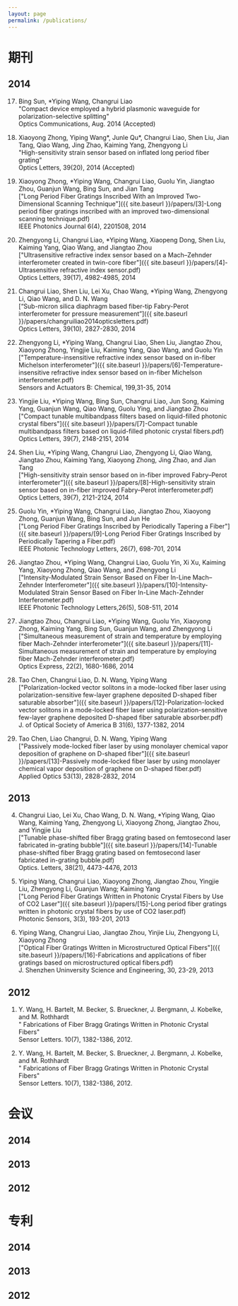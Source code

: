 ```yaml
---
layout: page
permalink: /publications/
---
```


期刊
=========================

2014
-------------------------

17.  Bing Sun, *Yiping Wang, Changrui Liao<br/>
  "Compact device employed a hybrid plasmonic waveguide for polarization-selective splitting"<br/>
 Optics Communications, Aug. 2014 (Accepted)
 
16. Xiaoyong Zhong, Yiping Wang*, Junle Qu*, Changrui Liao, Shen Liu, Jian Tang, Qiao Wang, Jing Zhao, Kaiming Yang, Zhengyong Li<br/>
"High-sensitivity strain sensor based on inflated long period fiber grating"<br/>
   Optics Letters, 39(20), 2014 (Accepted)

15. Xiaoyong Zhong, *Yiping Wang, Changrui Liao, Guolu Yin, Jiangtao Zhou, Guanjun Wang, Bing Sun, and Jian Tang<br/>
   ["Long Period Fiber Gratings Inscribed With an Improved Two-Dimensional Scanning Technique"]({{ site.baseurl }}/papers/[3]-Long period fiber gratings inscribed with an improved two-dimensional scanning technique.pdf)<br/>
  IEEE Photonics Journal 6(4), 2201508, 2014

14. Zhengyong Li, Changrui Liao, *Yiping Wang, Xiaopeng Dong, Shen Liu, Kaiming Yang, Qiao Wang, and Jiangtao Zhou<br/>
   ["Ultrasensitive refractive index sensor based on a Mach–Zehnder interferometer created in twin-core fiber"]({{ site.baseurl }}/papers/[4]-Ultrasensitive refractive index sensor.pdf)<br/>
  Optics Letters, 39(17), 4982-4985, 2014

13. Changrui Liao, Shen Liu, Lei Xu, Chao Wang, *Yiping Wang, Zhengyong Li, Qiao Wang, and D. N. Wang<br/>
    [“Sub-micron silica diaphragm based fiber-tip Fabry-Perot interferometer for pressure measurement”]({{ site.baseurl }}/papers/changruiliao2014opticsletters.pdf)<br/>
   Optics Letters, 39(10), 2827-2830, 2014

12. Zhengyong Li, *Yiping Wang, Changrui Liao, Shen Liu, Jiangtao Zhou, Xiaoyong Zhong, Yingjie Liu, Kaiming Yang, Qiao Wang, and Guolu Yin<br/> 
   ["Temperature-insensitive  refractive  index  sensor  based  on  in-fiber Michelson  interferometer"]({{ site.baseurl }}/papers/[6]-Temperature-insensitive refractive index sensor based on in-fiber Michelson interferometer.pdf)<br/>
  Sensors and Actuators B: Chemical, 199,31-35, 2014

11. Yingjie Liu, *Yiping Wang, Bing Sun, Changrui Liao, Jun Song, Kaiming Yang, Guanjun Wang, Qiao Wang, Guolu Ying, and Jiangtao Zhou<br/>
   ["Compact tunable multibandpass filters based on liquid-filled photonic crystal fibers"]({{ site.baseurl }}/papers/[7]-Compact tunable multibandpass filters based on liquid-filled photonic crystal fibers.pdf)<br/>
  Optics Letters, 39(7), 2148-2151, 2014 

10.  Shen Liu, *Yiping Wang, Changrui Liao, Zhengyong Li, Qiao Wang, Jiangtao Zhou, Kaiming Yang, Xiaoyong Zhong, Jing Zhao, and Jian Tang<br/> 
   ["High-sensitivity strain sensor based on in-fiber improved Fabry–Perot interferometer"]({{ site.baseurl }}/papers/[8]-High-sensitivity strain sensor based on in-fiber improved Fabry–Perot interferometer.pdf)<br/>
   Optics Letters, 39(7), 2121-2124, 2014

9.  Guolu Yin, *Yiping Wang, Changrui Liao, Jiangtao Zhou, Xiaoyong Zhong, Guanjun Wang, Bing Sun, and Jun He<br/>
   ["Long Period Fiber Gratings Inscribed by Periodically Tapering a Fiber"]({{ site.baseurl }}/papers/[9]-Long Period Fiber Gratings Inscribed by Periodically Tapering a Fiber.pdf)<br/>
  IEEE Photonic Technology Letters, 26(7), 698-701, 2014

8. Jiangtao Zhou, *Yiping Wang, Changrui Liao, Guolu Yin, Xi Xu, Kaiming Yang, Xiaoyong Zhong, Qiao Wang, and Zhengyong Li<br/>
   ["Intensity-Modulated Strain Sensor Based on Fiber In-Line Mach–Zehnder Interferometer"]({{ site.baseurl }}/papers/[10]-Intensity-Modulated Strain Sensor Based on Fiber In-Line Mach-Zehnder Interferometer.pdf)<br/> 
  IEEE Photonic Technology Letters,26(5), 508-511, 2014

7. Jiangtao Zhou, Changrui Liao, *Yiping Wang, Guolu Yin, Xiaoyong Zhong, Kaiming Yang, Bing Sun, Guanjun Wang, and Zhengyong Li<br/>
   ["Simultaneous measurement of strain and temperature by employing fiber Mach-Zehnder interferometer"]({{ site.baseurl }}/papers/[11]-Simultaneous measurement of strain and temperature by employing fiber Mach-Zehnder interferometer.pdf)<br/> 
  Optics Express, 22(2), 1680-1686, 2014

6. Tao Chen, Changrui Liao, D. N. Wang, Yiping Wang<br/> 
  ["Polarization-locked vector solitons in a mode-locked fiber laser using polarization-sensitive few-layer graphene deposited D-shaped fiber saturable absorber"]({{ site.baseurl }}/papers/[12]-Polarization-locked vector solitons in a mode-locked fiber laser using polarization-sensitive few-layer graphene deposited D-shaped fiber saturable absorber.pdf)<br/>
  J. of Optical Society of America B 31(6), 1377-1382, 2014

5. Tao Chen, Liao Changrui, D. N. Wang, Yiping Wang<br/> 
  ["Passively mode-locked fiber laser by using monolayer chemical vapor deposition of graphene on D-shaped fiber"]({{ site.baseurl }}/papers/[13]-Passively mode-locked fiber laser by using monolayer chemical vapor deposition of graphene on D-shaped fiber.pdf)<br/> 
  Applied Optics 53(13), 2828-2832, 2014



2013
-------------------------

4. Changrui Liao, Lei Xu, Chao Wang, D. N. Wang, *Yiping Wang, Qiao Wang, Kaiming Yang,  Zhengyong Li, Xiaoyong Zhong, Jiangtao Zhou, and Yingjie Liu<br/> 
   ["Tunable phase-shifted fiber Bragg grating based on femtosecond laser fabricated in-grating bubble"]({{ site.baseurl }}/papers/[14]-Tunable phase-shifted fiber Bragg grating based on femtosecond laser fabricated in-grating bubble.pdf)<br/>
  Optics. Letters, 38(21), 4473-4476, 2013

3.  Yiping Wang, Changrui Liao, Xiaoyong Zhong, Jiangtao Zhou, Yingjie Liu, Zhengyong Li, Guanjun Wang; Kaiming Yang<br/>
  ["Long Period Fiber Gratings Written in Photonic Crystal Fibers by Use of CO2 Laser"]({{ site.baseurl }}/papers/[15]-Long period fiber gratings written in photonic crystal fibers by use of CO2 laser.pdf)<br/> 
  Photonic Sensors, 3(3), 193-201, 2013

2. Yiping Wang, Changrui Liao, Jiangtao Zhou, Yinjie Liu, Zhengyong Li, Xiaoyong Zhong<br/>
  ["Optical Fiber Gratings Written in Microstructured Optical Fibers"]({{ site.baseurl }}/papers/[16]-Fabrications and applications of fiber gratings based on microstructured optical fibers.pdf)<br/>
  J. Shenzhen Uninversity Science and Engineering, 30, 23-29, 2013

2012
-------------------------

1. Y. Wang, H. Bartelt, M. Becker, S. Brueckner, J. Bergmann, J. Kobelke, and M. Rothhardt<br/>
" Fabrications of Fiber Bragg Gratings Written in Photonic Crystal Fibers"<br/>
Sensor Letters. 10(7), 1382-1386, 2012.

1. Y. Wang, H. Bartelt, M. Becker, S. Brueckner, J. Bergmann, J. Kobelke, and M. Rothhardt<br/>
" Fabrications of Fiber Bragg Gratings Written in Photonic Crystal Fibers"<br/>
Sensor Letters. 10(7), 1382-1386, 2012.

会议
=========================


2014
-------------------------

2013
-------------------------


2012
-------------------------


专利
=========================


2014
-------------------------


2013
-------------------------


2012
-------------------------